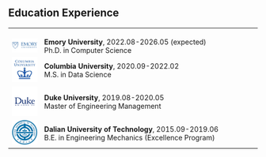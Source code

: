 ## Education Experience
<table frame=void rules=none>
    <tr>
        <td width="12%">
            <br>
            <img src="../assets/img/emory.png">
        </td>
        <td>
            <br>
            <b>Emory University</b>, 2022.08-2026.05 (expected)
            <br>
            Ph.D. in Computer Science
        </td>
    </tr>
    <tr>
        <td width="13%">
            <img src="../assets/img/columbia.png">
        </td>
        <td>
            <b>Columbia University</b>, 2020.09-2022.02
            <br>
            M.S. in Data Science
        </td>
    </tr>
    <tr>
        <td width="13%">
            <img src="../assets/img/duke.png">
        </td>
        <td>
            <b>Duke University</b>, 2019.08-2020.05
            <br>
            Master of Engineering Management
        </td>
    </tr>
    <tr>
        <td width="13%">
            <img src="../assets/img/dut.png">
        </td>
        <td>
            <b>Dalian University of Technology</b>, 2015.09-2019.06
            <br>
            B.E. in Engineering Mechanics (Excellence Program)
        </td>
    </tr>
</table>

